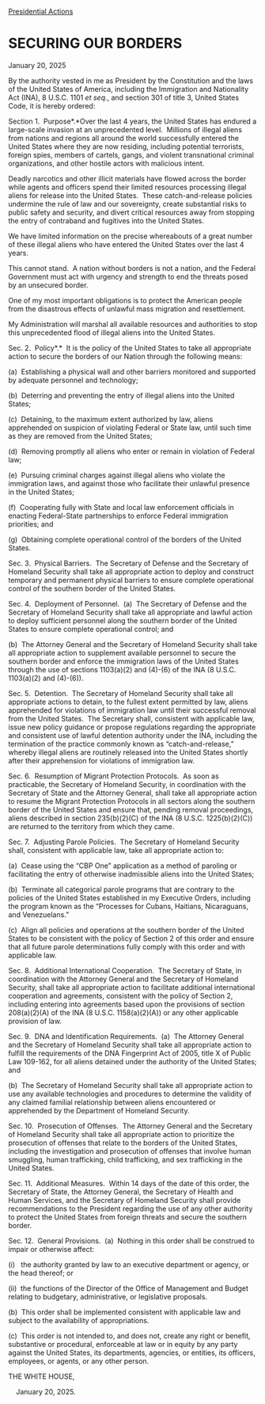 [Presidential Actions](https://www.whitehouse.gov/presidential-actions/)

# 					SECURING OUR BORDERS				

January 20, 2025

By the authority vested in me as President by the Constitution and the laws of the United States of America, including the Immigration and Nationality Act (INA), 8 U.S.C. 1101 *et seq.*, and section 301 of title 3, United States Code, it is hereby ordered:

Section 1.  Purpose*.*Over the last 4 years, the United States has endured a large-scale invasion at an unprecedented level.  Millions of illegal aliens from nations and regions all around the world successfully entered the United States where they are now residing, including potential terrorists, foreign spies, members of cartels, gangs, and violent transnational criminal organizations, and other hostile actors with malicious intent.

Deadly narcotics and other illicit materials have flowed across the border while agents and officers spend their limited resources processing illegal aliens for release into the United States.  These catch-and-release policies undermine the rule of law and our sovereignty, create substantial risks to public safety and security, and divert critical resources away from stopping the entry of contraband and fugitives into the United States.  

We have limited information on the precise whereabouts of a great number of these illegal aliens who have entered the United States over the last 4 years.

This cannot stand.  A nation without borders is not a nation, and the Federal Government must act with urgency and strength to end the threats posed by an unsecured border.

One of my most important obligations is to protect the American people from the disastrous effects of unlawful mass migration and resettlement.

My Administration will marshal all available resources and authorities to stop this unprecedented flood of illegal aliens into the United States.

Sec. 2.  Policy*.*  It is the policy of the United States to take all appropriate action to secure the borders of our Nation through the following means:  

(a)  Establishing a physical wall and other barriers monitored and supported by adequate personnel and technology;

(b)  Deterring and preventing the entry of illegal aliens into the United States;

(c)  Detaining, to the maximum extent authorized by law, aliens apprehended on suspicion of violating Federal or State law, until such time as they are removed from the United States;

(d)  Removing promptly all aliens who enter or remain in violation of Federal law;

(e)  Pursuing criminal charges against illegal aliens who violate the immigration laws, and against those who facilitate their unlawful presence in the United States;

(f)  Cooperating fully with State and local law enforcement officials in enacting Federal-State partnerships to enforce Federal immigration priorities; and

(g)  Obtaining complete operational control of the borders of the United States.

Sec. 3.  Physical Barriers.  The Secretary of Defense and the Secretary of Homeland Security shall take all appropriate action to deploy and construct temporary and permanent physical barriers to ensure complete operational control of the southern border of the United States.

Sec. 4.  Deployment of Personnel.  (a)  The Secretary of Defense and the Secretary of Homeland Security shall take all appropriate and lawful action to deploy sufficient personnel along the southern border of the United States to ensure complete operational control; and

(b)  The Attorney General and the Secretary of Homeland Security shall take all appropriate action to supplement available personnel to secure the southern border and enforce the immigration laws of the United States through the use of sections 1103(a)(2) and (4)-(6) of the INA (8 U.S.C. 1103(a)(2) and (4)-(6)).

Sec. 5.  Detention.  The Secretary of Homeland Security shall take all appropriate actions to detain, to the fullest extent permitted by law, aliens apprehended for violations of immigration law until their successful removal from the United States.  The Secretary shall, consistent with applicable law, issue new policy guidance or propose regulations regarding the appropriate and consistent use of lawful detention authority under the INA, including the termination of the practice commonly known as “catch-and-release,” whereby illegal aliens are routinely released into the United States shortly after their apprehension for violations of immigration law.

Sec. 6.  Resumption of Migrant Protection Protocols.  As soon as practicable, the Secretary of Homeland Security, in coordination with the Secretary of State and the Attorney General, shall take all appropriate action to resume the Migrant Protection Protocols in all sectors along the southern border of the United States and ensure that, pending removal proceedings, aliens described in section 235(b)(2)(C) of the INA (8 U.S.C. 1225(b)(2)(C)) are returned to the territory from which they came.

Sec. 7.  Adjusting Parole Policies.  The Secretary of Homeland Security shall, consistent with applicable law, take all appropriate action to:

(a)  Cease using the “CBP One” application as a method of paroling or facilitating the entry of otherwise inadmissible aliens into the United States;

(b)  Terminate all categorical parole programs that are contrary to the policies of the United States established in my Executive Orders, including the program known as the “Processes for Cubans, Haitians, Nicaraguans, and Venezuelans.”

(c)  Align all policies and operations at the southern border of the United States to be consistent with the policy of Section 2 of this order and ensure that all future parole determinations fully comply with this order and with applicable law.

Sec. 8.  Additional International Cooperation.  The Secretary of State, in coordination with the Attorney General and the Secretary of Homeland Security, shall take all appropriate action to facilitate additional international cooperation and agreements, consistent with the policy of Section 2, including entering into agreements based upon the provisions of section 208(a)(2)(A) of the INA (8 U.S.C. 1158(a)(2)(A)) or any other applicable provision of law.

Sec. 9.  DNA and Identification Requirements.  (a)  The Attorney General and the Secretary of Homeland Security shall take all appropriate action to fulfill the requirements of the DNA Fingerprint Act of 2005, title X of Public Law 109-162, for all aliens detained under the authority of the United States; and

(b)  The Secretary of Homeland Security shall take all appropriate action to use any available technologies and procedures to determine the validity of any claimed familial relationship between aliens encountered or apprehended by the Department of Homeland Security.

Sec. 10.  Prosecution of Offenses.  The Attorney General and the Secretary of Homeland Security shall take all appropriate action to prioritize the prosecution of offenses that relate to the borders of the United States, including the investigation and prosecution of offenses that involve human smuggling, human trafficking, child trafficking, and sex trafficking in the United States.

Sec. 11.  Additional Measures.  Within 14 days of the date of this order, the Secretary of State, the Attorney General, the Secretary of Health and Human Services, and the Secretary of Homeland Security shall provide recommendations to the President regarding the use of any other authority to protect the United States from foreign threats and secure the southern border.

Sec. 12.  General Provisions.  (a)  Nothing in this order shall be construed to impair or otherwise affect:

(i)   the authority granted by law to an executive department or agency, or the head thereof; or

(ii)  the functions of the Director of the Office of Management and Budget relating to budgetary, administrative, or legislative proposals.

(b)  This order shall be implemented consistent with applicable law and subject to the availability of appropriations.

(c)  This order is not intended to, and does not, create any right or benefit, substantive or procedural, enforceable at law or in equity by any party against the United States, its departments, agencies, or entities, its officers, employees, or agents, or any other person.

THE WHITE HOUSE,

    January 20, 2025.
